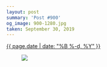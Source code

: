 ```yaml
---
layout: post
summary: 'Post #900'
og_image: 900-1280.jpg
taken: September 30, 2019
---
```


<div class="post">
 <time>
  <a href="/900">
   {{ page.date | date: "%B %-d, %Y" }}
  </a>
 </time>
 <a href="/900">
  <figure data-taken="9/30/2019">
   <img sizes="(min-width: 700px) 50vw, calc(100vw - 2rem)" src="{{ site.assets_url }}/900-640.jpg" srcset="{{ site.assets_url }}/900-320.jpg 320w, {{ site.assets_url }}/900-640.jpg 640w, {{ site.assets_url }}/900-960.jpg 960w, {{ site.assets_url }}/900-1280.jpg 1280w"/>
  </figure>
 </a>
</div>
